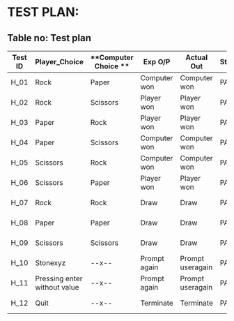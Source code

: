 # TEST PLAN:

## Table no: Test plan

| **Test ID** | **Player_Choice**           |     **Computer Choice **       | **Exp O/P**  | **Actual Out** |   **Status**     | **Type Of Test**  |    
|-------------|-----------------------------|--------------------------------|--------------|-------------   |------------------|-------------------|
|  H_01       |   Rock                      |     Paper                      |Computer won  | Computer won   | PASS             | Scenario based    |
|  H_02       |   Rock                      |     Scissors                   |Player won    | Player won     | PASS             | Scenario based    |
|  H_03       |   Paper                     |     Rock                       |Player won    | Player won     | PASS             | Scenario based    |
|  H_04       |   Paper                     |     Scissors                   |Computer won  | Computer won   | PASS             | Scenario based    |
|  H_05       |   Scissors                  |     Rock                       |Computer won  | Computer won   | PASS             | Scenario based    |
|  H_06       |   Scissors                  |     Paper                      |Player won    | Player won     | PASS             | Scenario based    |
|  H_07       |   Rock                      |     Rock                       |Draw          | Draw           | PASS             | Boundary based    |
|  H_08       |   Paper                     |     Paper                      |Draw          | Draw           | PASS             | Boundary based    |
|  H_09       |   Scissors                  |     Scissors                   |Draw          | Draw           | PASS             | Boundary based    |
|  H_10       |   Stonexyz                  |      --x--                     |Prompt again  |Prompt useragain| PASS             | Boundary based    |
|  H_11       | Pressing enter without value|     --x--                      |Prompt again  |Prompt useragain| PASS             | Boundary based    |
|  H_12       | Quit                        |    --x--                       | Terminate    | Terminate      | PASS             | Requirement based |
